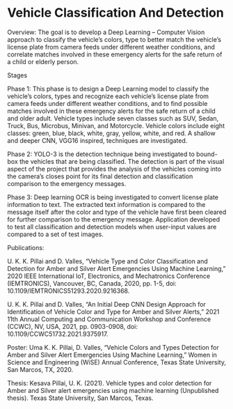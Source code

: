 # Vehicle Classification And Detection
Overview:
The goal is to develop a Deep Learning – Computer Vision approach to classify the vehicle’s colors, type to better match the vehicle’s license plate from camera feeds under different weather conditions, and correlate matches involved in these emergency alerts for the safe return of a child or elderly person.

Stages

Phase 1: 
This phase is to design a Deep Learning model to classify the vehicle’s colors, types and recognize each vehicle’s license plate from camera feeds under different weather conditions, and to find possible matches involved in these emergency alerts for the safe return of a child and older adult. Vehicle types include seven classes such as SUV, Sedan, Truck, Bus, Microbus, Minivan, and Motorcycle. Vehicle colors include eight classes: green, blue, black, white, gray, yellow, white, and red. A shallow and deeper CNN, VGG16 inspired, techniques are investigated.

Phase 2:
YOLO-3 is the detection technique being investigated to bound-box the vehicles that are being classified. The detection is part of the visual aspect of the project that provides the analysis of the vehicles coming into the camera’s closes point for its final detection and classification comparison to the emergency messages.

Phase 3:
Deep learning OCR is being investigated to convert license plate information to text. The extracted text information is compared to the message itself after the color and type of the vehicle have first been cleared for further comparison to the emergency message. Application developed to test all classification and detection models when user-input values are compared to a set of test images.

Publications:

U. K. K. Pillai and D. Valles, “Vehicle Type and Color Classification and Detection for Amber and Silver Alert Emergencies Using Machine Learning,” 2020 IEEE International IoT, Electronics, and Mechatronics Conference (IEMTRONICS), Vancouver, BC, Canada, 2020, pp. 1-5, doi: 10.1109/IEMTRONICS51293.2020.9216368.

U. K. K. Pillai and D. Valles, “An Initial Deep CNN Design Approach for Identification of Vehicle Color and Type for Amber and Silver Alerts,” 2021 11th Annual Computing and Communication Workshop and Conference (CCWC), NV, USA, 2021, pp. 0903-0908, doi: 10.1109/CCWC51732.2021.9375917.

Poster:
Uma K. K. Pillai, D. Valles, “Vehicle Colors and Types Detection for Amber and Silver Alert Emergencies Using Machine Learning,” Women in Science and Engineering (WiSE) Annual Conference, Texas State University, San Marcos, TX, 2020.

Thesis:
Kesava Pillai, U. K. (2021). Vehicle types and color detection for Amber and Silver alert emergencies using machine learning (Unpublished thesis). Texas State University, San Marcos, Texas.
